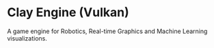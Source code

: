 # Clay Engine (Vulkan)

A game engine for Robotics, Real-time Graphics and Machine Learning visualizations.
